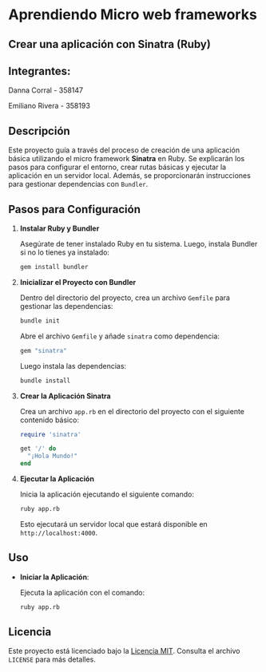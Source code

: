 # Aprendiendo Micro web frameworks

## Crear una aplicación con Sinatra (Ruby)

## Integrantes: 

Danna Corral - 358147

Emiliano Rivera - 358193

## Descripción

Este proyecto guía a través del proceso de creación de una aplicación básica utilizando el micro framework **Sinatra** en Ruby. Se explicarán los pasos para configurar el entorno, crear rutas básicas y ejecutar la aplicación en un servidor local. Además, se proporcionarán instrucciones para gestionar dependencias con `Bundler`.

## Pasos para Configuración

1. **Instalar Ruby y Bundler**

   Asegúrate de tener instalado Ruby en tu sistema. Luego, instala Bundler si no lo tienes ya instalado:

   ```bash
   gem install bundler
   ```

2. **Inicializar el Proyecto con Bundler**

   Dentro del directorio del proyecto, crea un archivo `Gemfile` para gestionar las dependencias:

   ```bash
   bundle init
   ```

   Abre el archivo `Gemfile` y añade `sinatra` como dependencia:

   ```ruby
   gem "sinatra"
   ```

   Luego instala las dependencias:

   ```bash
   bundle install
   ```

4. **Crear la Aplicación Sinatra**

   Crea un archivo `app.rb` en el directorio del proyecto con el siguiente contenido básico:

   ```ruby
   require 'sinatra'

   get '/' do
     "¡Hola Mundo!"
   end
   ```

5. **Ejecutar la Aplicación**

   Inicia la aplicación ejecutando el siguiente comando:

   ```bash
   ruby app.rb
   ```

   Esto ejecutará un servidor local que estará disponible en `http://localhost:4000`.

## Uso

- **Iniciar la Aplicación**:

  Ejecuta la aplicación con el comando:

  ```bash
  ruby app.rb
  ```
   
## Licencia

Este proyecto está licenciado bajo la [Licencia MIT](https://opensource.org/licenses/MIT). Consulta el archivo `LICENSE` para más detalles.
